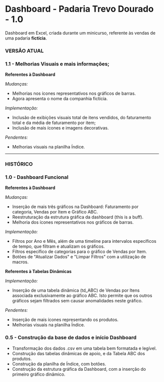 # Dashboard - Padaria Trevo Dourado - 1.0
Dashboard em Excel, criada durante um minicurso, referente às vendas de uma padaria **fictícia**.

### VERSÃO ATUAL
### 1.1 - Melhorias Visuais e mais informações;

**Referentes à Dashboard**

  *Mudanças:*
  - Melhorias nos ícones representativos nos gráficos de barras.
  - Agora apresenta o nome da companhia fictícia.
  
  *Implementação:*
  - Inclusão de exibições visuais total de itens vendidos, do faturamento total e da média de faturamento por item;
  - Inclusão de mais ícones e imagens decorativas.
  
  *Pendentes:*
  - Melhorias visuais na planilha Índice.
  
_______________________________________________________________________________________________
### HISTÓRICO
### 1.0 - Dashboard Funcional

**Referentes à Dashboard**

  *Mudanças:*
  - Inserção de mais três gráficos na Dashboard: Faturamento por categoria, Vendas por Item e Gráfico ABC.
  - Reestruturação da estrutura gráfica da dashboard (this is a buff).
  - Melhoria dos ícones representativos nos gráficos de barras.
  
  *Implementação:*
  - Filtros por Ano e Mês, além de uma timeline para intervalos específicos de tempo, que filtram e atualizam os gráficos.
  - Filtros específico de categorias para o gráfico de Vendas por Item.
  - Botões de "Atualizar Dados" e "Limpar Filtros" com a utilização de macros. 
  
**Referentes à Tabelas Dinâmicas**

  *Implementação:*
  - Inserção de uma tabela dinâmica (td_ABC) de Vendas por Itens associada exclusivamente ao gráfico ABC. Isto permite que os outros gráficos sejam filtrados sem causar anomalidades neste gráfico.
  
  *Pendentes:*
  - Inserção de mais ícones representando os produtos.
  - Melhorias visuais na planilha Índice.
  
### 0.5 - Construção da base de dados e início Dashboard

  - Transformação dos dados .csv em uma tabela bem formatada e legível.
  - Construção das tabelas dinâmicas de apoio, e da Tabela ABC dos produtos.
  - Construção da planilha de Índice, com botões.
  - Construção da estrutura gráfica da Dashboard, com a inserção do primeiro gráfico dinâmico.

